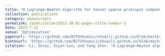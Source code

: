 ```yaml
---
title: "A Lagrange–Newton algorithm for tensor sparse principal component analysis"
collection: publications
category: manuscripts
permalink: /publication/2015-10-01-paper-title-number-3
date: 2023-7-12
venue: 'Optimization'
paperurl: 'https://github.com/BJTUShuaiLi/shuaili.github.io/blob/master/files/LNA.pdf'
bibtexurl: 'https://github.com/BJTUShuaiLi/shuaili.github.io/blob/master/files/LNA.bib'
citation: 'Li, Shuai, Ziyan Luo, and Yang Chen. "A Lagrange–Newton algorithm for tensor sparse principal component analysis." Optimization 73.9 (2024): 2933-2951.'
---
```

